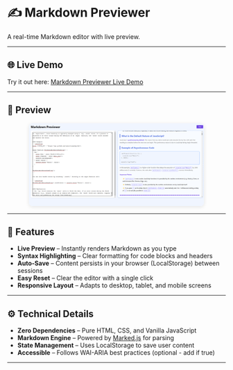 # ✍️ Markdown Previewer  

A real-time Markdown editor with live preview.  

---

## 🌐 Live Demo  

Try it out here: [Markdown Previewer Live Demo](https://67ec42e2bb9c6d7a53adf72a--shimmering-blancmange-f86cd0.netlify.app/markdown-previewer/)  

---

## 📸 Preview  

<div align="center">
  <img src="./Markdown-Previewer.png" alt="Markdown Previewer" width="80%" style="border-radius: 8px; box-shadow: 0 2px 8px rgba(0,0,0,0.1);">
</div>  

---

## 🚀 Features  

- **Live Preview** – Instantly renders Markdown as you type  
- **Syntax Highlighting** – Clear formatting for code blocks and headers  
- **Auto-Save** – Content persists in your browser (LocalStorage) between sessions  
- **Easy Reset** – Clear the editor with a single click  
- **Responsive Layout** – Adapts to desktop, tablet, and mobile screens  


---

## ⚙️ Technical Details  

- **Zero Dependencies** – Pure HTML, CSS, and Vanilla JavaScript  
- **Markdown Engine** – Powered by [Marked.js](https://marked.js.org/) for parsing  
- **State Management** – Uses LocalStorage to save user content  
- **Accessible** – Follows WAI-ARIA best practices (optional - add if true)  

---
